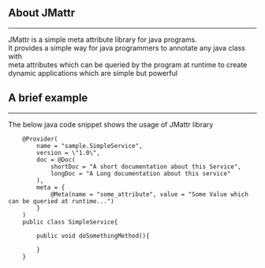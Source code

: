 ## About JMattr
----------
JMattr is a simple meta attribute library for java programs.  
It provides a simple way for java programmers to annotate any java class with  
meta attributes which can be queried by the program at runtime to create dynamic applications which are simple but powerful

## A brief example  
---------
The below java code snippet shows the usage of JMattr library  
		
        @Provider(
        	name = "sample.SimpleService",
            version = \"1.0\",
            doc = @Doc(
            	shortDoc = "A short documentation about this Service",
                longDoc = "A Long documentation about this service"
            ),
            meta = {
            	@Meta(name = "some_attribute", value = "Some Value which can be queried at runtime...")
            }
        )
        public class SimpleService{
        	
            public void doSomethingMethod(){
            
            }
        }


